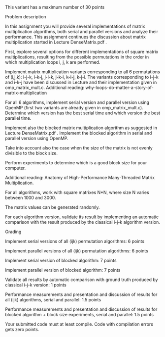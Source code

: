 This variant has a maximum number of 30 points

Problem description

In this assignment you will provide several implementations of matrix multiplication algorithms, both serial and parallel versions and analyze their performance. This assignment continues the discussion about matrix  multiplication started in Lecture DenseMatrix.pdf .

First, explore several options for different implementations of square matrix multiplications, resulting from the possible permutations in the order in which multiplication loops i, j, k are performed.

Implement matrix multiplication variants corresponding to all 6 permutations of (i,j,k): i-j-k, i-k-j, j-i-k, j-k-i, k-i-j, k-j-i. The variants corresponding to i-j-k and i-k-j  have been discussed in Lecture and their implementation given in omp_matrix_mult.c.   Additional reading: why-loops-do-matter-a-story-of-matrix-multiplication

For all 6 algorithms, implement serial version and parallel version using OpenMP (first two variants are already given in omp_matrix_mult.c).   Determine which version has the best serial time and which version the best parallel time.

Implement also the blocked matrix multiplication algorithm as suggested in Lecture DenseMatrix.pdf . Implement the blocked algorithm in serial and parallel version using OpenMP.

Take into account also the case when  the size of the matrix is not evenly divisible to the block size.

Perform experiments to determine which is a good block size for your computer.

Additional reading: Anatomy of High-Performance Many-Threaded Matrix Multiplication.

For all algorithms, work with square matrixes N*N, where size N varies between 1000 and 3000.

The matrix values can be generated randomly.

For each algorithm version, validate its result by implementing an automatic comparison with the result produced by the classical i-j-k algorithm version.

Grading

Implement serial versions of all (ijk) permutation algorithms:  6 points

Implement parallel versions of all (ijk) permutation algorithms: 6 points

Implement serial version of blocked algorithm: 7 points

Implement parallel version of blocked algorithm: 7 points

Validate all results by automatic comparison with ground truth produced by classical i-j-k version: 1 points

Performance measurements and presentation and discussion of results for all (ijk) algorithms, serial and parallel: 1.5 points

Performance measurements and presentation and discussion of results for blocked algorithm + block size experiments, serial and parallel: 1.5 points

Your submitted code must at least compile. Code with compilation errors gets zero points.
